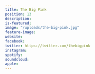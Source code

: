 ```yaml
---
title: The Big Pink
position: 13
description: 
is-featured: 
image: "/uploads/the-big-pink.jpg"
feature-image: 
website: 
facebook: 
twitter: https://twitter.com/thebigpink
instagram: 
spotify: 
soundcloud: 
apple: 
---
```


